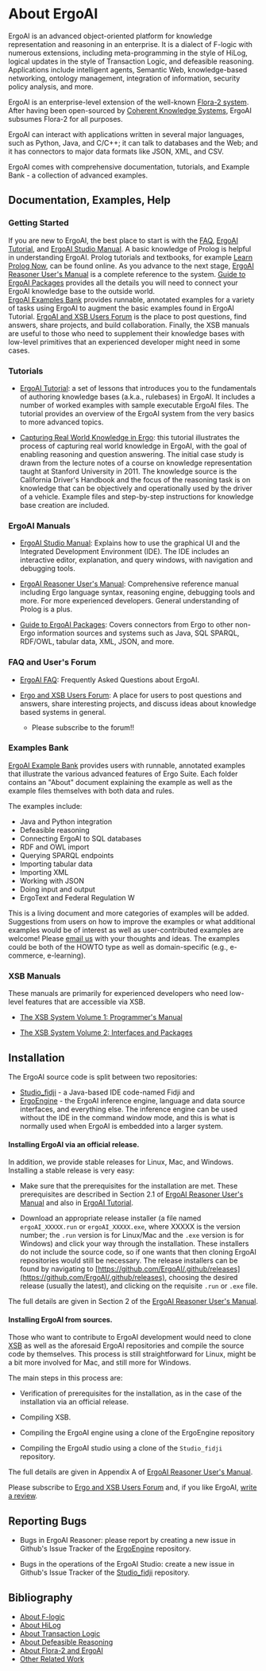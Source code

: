 
# About ErgoAI

ErgoAI  is an advanced object-oriented platform for knowledge representation and
reasoning in an enterprise. It is a dialect of F-logic with numerous extensions,
including meta-programming in the style of HiLog, logical updates in the
style of Transaction Logic, and defeasible reasoning. Applications include
intelligent agents, Semantic Web, knowledge-based networking, ontology
management, integration of information, security policy analysis, and more.

ErgoAI is an enterprise-level extension of the well-known
[Flora-2 system](https://flora.sourceforge.net/).
After having been open-sourced by
[Coherent Knowledge Systems](http://coherentknowledge.com/),
ErgoAI subsumes Flora-2 for all purposes.

ErgoAI can interact with applications written in several major languages,
such as Python, Java, and C/C++; it can talk to databases and the Web; and
it has connectors to major data formats like JSON, XML, and CSV.

ErgoAI comes with comprehensive documentation, tutorials, and Example
Bank - a collection of advanced examples.

## Documentation, Examples, Help

### Getting Started

If you are new to ErgoAI, the best place to start is with the [FAQ](https://docs.google.com/document/d/1J_ASpGjDwgqMDzNgB-hqQC3keA8sIMZIHHs8gmJXG04/), 
[ErgoAI Tutorial](https://sites.google.com/coherentknowledge.com/ergoai-tutorial/),
and [ErgoAI Studio Manual](https://docs.google.com/document/d/1k_zNnvnEeWWuhvM4cn93i3nFi0VxKCdrNEypYtzhKEY/).  A basic knowledge of Prolog is helpful in
understanding ErgoAI.  Prolog tutorials and textbooks, for example [Learn
Prolog Now](http://www.learnprolognow.org/), can be found online.  As you advance to the next stage,
[ErgoAI Reasoner User's Manual](https://drive.google.com/file/d/1UzI2bV7DwSOWvmZBKZY-bhyEvbZVmCt-/view?usp=share_link) is a complete reference to the
system.  [Guide to ErgoAI Packages](https://drive.google.com/file/d/1SiIqWk5p6g15r-4pdtjI3b_sqCDFK1x4/view?usp=sharing) provides all the details you will
need to connect your ErgoAI knowledge base to the outside world.  
[ErgoAI Examples Bank](https://sites.google.com/coherentknowledge.com/ergoai-tutorial/example-bank-of-advanced-uses) provides runnable, annotated examples for a variety of
tasks using ErgoAI to augment the basic  examples found in ErgoAI Tutorial. 
[ErgoAI and XSB Users Forum](https://groups.google.com/a/coherentknowledge.com/g/ergoai-xsb-forum)
is the place to post questions, find
answers, share projects, and build collaboration. Finally, the XSB
manuals
are useful to those who need to supplement their knowledge bases with
low-level primitives that an experienced developer might need in some
cases.

### Tutorials

* [ErgoAI Tutorial](https://sites.google.com/coherentknowledge.com/ergoai-tutorial/):
  a set of lessons that introduces you to the fundamentals of authoring knowledge bases (a.k.a., rulebases) in ErgoAI. It includes  a number of worked examples with sample executable ErgoAI files. The tutorial provides an overview of the ErgoAI system from the very basics to more advanced topics.

* [Capturing Real World Knowledge in Ergo](https://sites.google.com/a/coherentknowledge.com/tutorial-capturing-real-world-knowledge):
this tutorial illustrates the process
of capturing real world knowledge in ErgoAI, with the goal of enabling
reasoning and question answering. The initial case study is drawn from the
lecture notes of a course on knowledge representation taught at Stanford
University in 2011.  The knowledge source is the California Driver's Handbook and the focus of the reasoning task is on knowledge that can be objectively and operationally used by the driver of a vehicle. Example files and step-by-step instructions for knowledge base creation are included.

### ErgoAI Manuals

* [ErgoAI Studio Manual](https://docs.google.com/document/d/1k_zNnvnEeWWuhvM4cn93i3nFi0VxKCdrNEypYtzhKEY/):
  Explains how to use the graphical UI and the Integrated Development Environment (IDE).  The IDE includes an interactive editor, explanation, and query windows, with navigation and debugging tools.

* [ErgoAI Reasoner User's Manual](https://drive.google.com/file/d/1UzI2bV7DwSOWvmZBKZY-bhyEvbZVmCt-/view?usp=share_link): Comprehensive reference manual including Ergo language syntax, reasoning engine, debugging tools and more.  For more experienced developers. General understanding of Prolog is a plus.

* [Guide to ErgoAI Packages](https://drive.google.com/file/d/1SiIqWk5p6g15r-4pdtjI3b_sqCDFK1x4/view?usp=sharing): Covers connectors from Ergo to other non-Ergo information sources and systems such as Java, SQL SPARQL, RDF/OWL, tabular data, XML, JSON, and more.

### FAQ and User's Forum

* [ErgoAI FAQ](https://docs.google.com/document/d/1J_ASpGjDwgqMDzNgB-hqQC3keA8sIMZIHHs8gmJXG04/): Frequently Asked Questions about ErgoAI.

* [Ergo and XSB Users Forum](https://groups.google.com/a/coherentknowledge.com/g/ergoai-xsb-forum):
A place for users to post questions and answers,
share interesting projects, and discuss ideas about knowledge based systems
in general. 
   - Please subscribe to the forum!!

### Examples Bank

[ErgoAI Example Bank](https://sites.google.com/coherentknowledge.com/ergoai-tutorial/example-bank-of-advanced-uses)
provides users with runnable,
annotated examples that illustrate the various advanced features of Ergo
Suite. Each folder contains an "About" document explaining the example as well as the example files themselves with both data and rules.

The examples include:

* Java and Python integration
* Defeasible reasoning
* Connecting ErgoAI to SQL databases
* RDF and OWL import
* Querying SPARQL endpoints
* Importing tabular data
* Importing XML
* Working with JSON
* Doing input and output
* ErgoText and Federal Regulation W

This is a living document and more categories of examples will be
added. Suggestions from users on how to improve the examples or what
additional examples would be of interest as well as user-contributed
examples are welcome!  Please [email us](info@coherentknowledge.com) with
your thoughts and ideas. The examples could be both of the HOWTO type as
well as domain-specific (e.g., e-commerce, e-learning).

### XSB Manuals

These manuals are primarily for experienced developers who need low-level
features that are accessible via XSB.

* [The XSB System Volume 1: Programmer's Manual](https://xsb.sourceforge.net/manual1/manual1.pdf)

* [The XSB System Volume 2: Interfaces and Packages](https://xsb.sourceforge.net/manual2/manual2.pdf)


## Installation

The ErgoAI source code is split between two repositories:

* [Studio_fidji](../../../Studio_fidji) - a Java-based IDE code-named Fidji and
* [ErgoEngine](../../../ErgoEngine) - the ErgoAI inference engine, 
  language and data source
  interfaces, and everything else. The inference engine can be used without
  the IDE in the command window mode, and this is what is normally used
  when ErgoAI is embedded into a larger system.

#### Installing ErgoAI via an official release.

In addition, we provide stable releases for Linux, Mac, and Windows.
Installing a stable release is very easy:

* Make sure that the prerequisites for the installation are met. These prerequisites are described in Section 2.1 of [ErgoAI Reasoner User's Manual](https://drive.google.com/file/d/1UzI2bV7DwSOWvmZBKZY-bhyEvbZVmCt-/view?usp=share_link) and also in  [ErgoAI Tutorial](https://sites.google.com/coherentknowledge.com/ergoai-tutorial/ergoai-tutorial/home#h.p_ID_100).

* Download an appropriate release installer (a file named  `ergoAI_XXXXX.run` or `ergoAI_XXXXX.exe`, where XXXXX is the version number; the `.run` version is for Linux/Mac and the `.exe` version is for Windows) and click your way through the installation.
These installers do not include the source code, so if one wants that then cloning ErgoAI repositories would still be necessary.
The release installers can be found by navigating to
[https://github.com/ErgoAI/.github/releases](https://github.com/ErgoAI/.github/releases),
choosing the desired release (usually the latest), and clicking on the requisite `.run` or `.exe` file.

The full details are given in Section 2 of the [ErgoAI Reasoner User's Manual](https://drive.google.com/file/d/1UzI2bV7DwSOWvmZBKZY-bhyEvbZVmCt-/view?usp=share_link).

#### Installing ErgoAI from sources.

Those who want to contribute to ErgoAI development would need to clone
[XSB](https://sourceforge.net/p/xsb/code/ci/git-origin/tree/) as well as the aforesaid ErgoAI repositories and compile the source code by themselves. This process is still straightforward for Linux, might be a bit more involved for Mac, and still more for Windows.

The main steps in this process are:

* Verification of prerequisites for the installation, as in the case of the installation via an official release.

* Compiling XSB.

* Compiling the ErgoAI engine using a clone of the ErgoEngine repository

* Compiling the ErgoAI studio using a clone of the `Studio_fidji` repository.

The full details are given in Appendix A of [ErgoAI Reasoner User's Manual](https://drive.google.com/file/d/1UzI2bV7DwSOWvmZBKZY-bhyEvbZVmCt-/view?usp=share_link).

Please subscribe to
[Ergo and XSB Users Forum](https://groups.google.com/a/coherentknowledge.com/g/ergoai-xsb-forum)
and, if you like ErgoAI, [write a review](https://github.com/ErgoAI/ErgoEngine/stargazers).


## Reporting Bugs

* Bugs in ErgoAI Reasoner: please report by creating a new issue in Github's Issue Tracker of the  [ErgoEngine](../../../ErgoEngine) repository.

* Bugs in the operations of the ErgoAI Studio: create a new issue in Github's Issue Tracker of the  [Studio_fidji](../../../Studio_fidji) repository.

## Bibliography

* [About F-logic](https://flora.sourceforge.net/aboutFlogic.html)
* [About HiLog](https://flora.sourceforge.net/aboutHiLog.html)
* [About Transaction Logic](https://flora.sourceforge.net/aboutTR.html)
* [About Defeasible Reasoning](https://flora.sourceforge.net/aboutLPDA.html)
* [About Flora-2 and ErgoAI](https://flora.sourceforge.net/aboutFlora.html)
* [Other Related Work](https://flora.sourceforge.net/relatedWorks.html)
